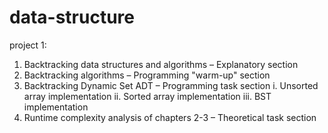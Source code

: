 # data-structure

project 1:

1. Backtracking data structures and algorithms – Explanatory section
2. Backtracking algorithms – Programming "warm-up" section
3. Backtracking Dynamic Set ADT – Programming task section
  i. Unsorted array implementation
  ii. Sorted array implementation
  iii. BST implementation
4. Runtime complexity analysis of chapters 2-3 – Theoretical task section

